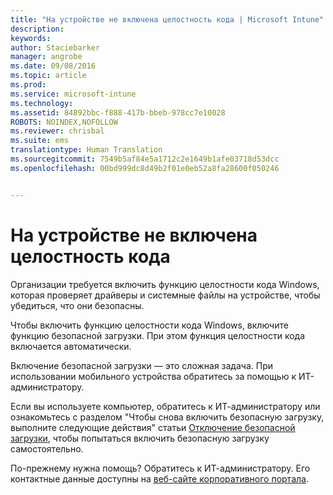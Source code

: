 ```yaml
---
title: "На устройстве не включена целостность кода | Microsoft Intune"
description: 
keywords: 
author: Staciebarker
manager: angrobe
ms.date: 09/08/2016
ms.topic: article
ms.prod: 
ms.service: microsoft-intune
ms.technology: 
ms.assetid: 84892bbc-f888-417b-bbeb-978cc7e10028
ROBOTS: NOINDEX,NOFOLLOW
ms.reviewer: chrisbal
ms.suite: ems
translationtype: Human Translation
ms.sourcegitcommit: 7549b5af84e5a1712c2e1649b1afe03718d53dcc
ms.openlocfilehash: 00bd999dc8d49b2f01e0eb52a8fa28600f050246


---
```



# На устройстве не включена целостность кода

Организации требуется включить функцию целостности кода Windows, которая проверяет драйверы и системные файлы на устройстве, чтобы убедиться, что они безопасны.

Чтобы включить функцию целостности кода Windows, включите функцию безопасной загрузки. При этом функция целостности кода включается автоматически.

Включение безопасной загрузки — это сложная задача. При использовании мобильного устройства обратитесь за помощью к ИТ-администратору.

Если вы используете компьютер, обратитесь к ИТ-администратору или ознакомьтесь с разделом "Чтобы снова включить безопасную загрузку, выполните следующие действия" статьи [Отключение безопасной загрузки](https://msdn.microsoft.com/library/windows/hardware/dn898540(v=vs.85).aspx), чтобы попытаться включить безопасную загрузку самостоятельно.

По-прежнему нужна помощь? Обратитесь к ИТ-администратору. Его контактные данные доступны на [веб-сайте корпоративного портала](http://portal.manage.microsoft.com).





<!--HONumber=Sep16_HO2-->


